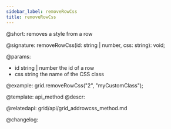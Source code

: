 ```yaml
---
sidebar_label: removeRowCss
title: removeRowCss
---          
```


@short: removes a style from a row

@signature: removeRowCss(id: string | number, css: string): void;

@params:
- id	string | number		the id of a row
- css 	string 				the name of the CSS class

@example:
grid.removeRowCss("2", "myCustomClass");

@template: api_method
@descr:

@relatedapi:
grid/api/grid_addrowcss_method.md

@changelog:
